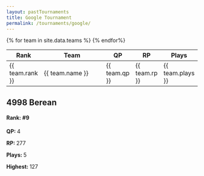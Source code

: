 ```yaml
---
layout: pastTournaments
title: Google Tournament
permalink: /tournaments/google/
---
```


<div class="colum-wrapper">
	<div class="grid-x">
		<div class="large-6 small-12 cell">
			<table>
				<thead>
					<tr>
					<th width="20" class="centered">Rank</th>
					<th width="300" class="centered">Team</th>
					<th width="50" class="centered">QP</th>
					<th width="50" class="centered">RP</th>
					<th width="50" class="centered">Plays</th>
					</tr>
				</thead>
				<tbody>
					{% for team in site.data.teams %}
						<tr>
							<td>{{ team.rank }}</td>
							<td>{{ team.name }}</td>
							<td>{{ team.qp }}</td>
							<td>{{ team.rp }}</td>
							<td>{{ team.plays }}</td>
						</tr>
					{% endfor%}
				</tbody>
			</table>
		</div>
		<div class="large-6 small-12 cell">
			<h2 class="centered">4998 Berean</h2>
			<h4 class="centered"><strong>Rank: #9</strong></h4>
			<p class="centered"><strong>QP: </strong>4</p>
			<p class="centered"><strong>RP: </strong>277</p>
			<p class="centered"><strong>Plays: </strong>5</p>
			<p class="centered"><strong>Highest: </strong>127</p>
		</div>
	</div>
</div>